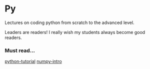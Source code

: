 # Py
Lectures on coding python from scratch to the advanced level.

Leaders are readers!
I really wish my students always become good readers.

### Must read...
[python-tutorial](https://data-flair.training/blogs/python-tutorial/)
[numpy-intro](https://github.com/rasbt/deep-learning-book/blob/master/code/appendix_h_numpy-intro/appendix_numpy-intro.ipynb)
